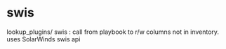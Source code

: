 # swis
lookup_plugins/ swis : call from playbook to r/w columns not in inventory. uses SolarWinds swis api
